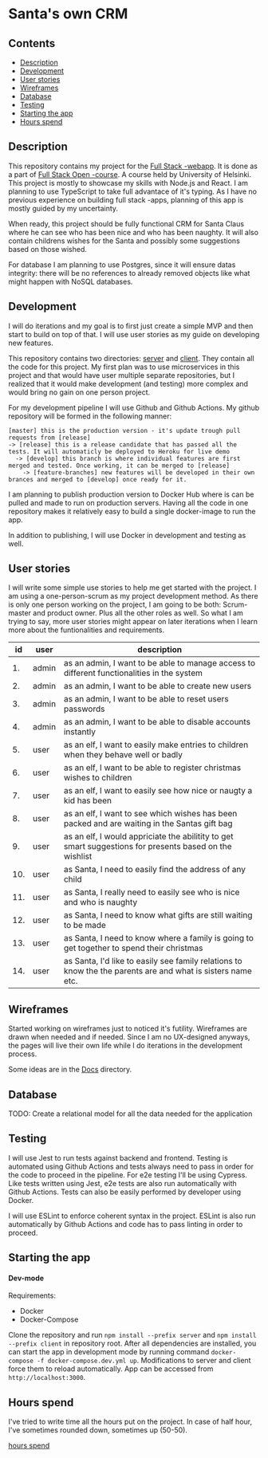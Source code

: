 # Santa's own CRM

## Contents

- [Description](#description)
- [Development](#development)
- [User stories](#user-stories)
- [Wireframes](#wireframes)
- [Database](#database)
- [Testing](#testing)
- [Starting the app](#starting-the-app)
- [Hours spend](#hours-spend)

## Description

This repository contains my project for the [Full Stack -webapp](https://github.com/FullStack-HY/misc/blob/main/harjoitustyo.md). It is done as a part of [Full Stack Open -course](https://fullstackopen.com/). A course held by University of Helsinki. This project is mostly to showcase my skills with Node.js and React. I am planning to use TypeScript to take full advantace of it's typing. As I have no previous experience on building full stack -apps, planning of this app is mostly guided by my uncertainty. 

When ready, this project should be fully functional CRM for Santa Claus where he can see who has been nice and who has been naughty. It will also contain childrens wishes for the Santa and possibly some suggestions based on those wished. 

For database I am planning to use Postgres, since it will ensure datas integrity: there will be no references to already removed objects like what might happen with NoSQL databases. 

## Development

I will do iterations and my goal is to first just create a simple MVP and then start to build on top of that. I will use user stories as my guide on developing new features. 

This repository contains two directories: [server](server) and [client](client). They contain all the code for this project. My first plan was to use microservices in this project and that would have user multiple separate repositories, but I realized that it would make development (and testing) more complex and would bring no gain on one person project. 

For my development pipeline I will use Github and Github Actions. My github repository will be formed in the following manner: 

```
[master] this is the production version - it's update trough pull requests from [release]
-> [release] this is a release candidate that has passed all the tests. It will automaticly be deployed to Heroku for live demo
  -> [develop] this branch is where individual features are first merged and tested. Once working, it can be merged to [release]
    -> [feature-branches] new features will be developed in their own brances and merged to [develop] once ready for it. 
```

I am planning to publish production version to Docker Hub where is can be pulled and made to run on production servers. Having all the code in one repository makes it relatively easy to build a single docker-image to run the app. 

In addition to publishing, I will use Docker in development and testing as well. 

## User stories 

I will write some simple use stories to help me get started with the project. I am using a one-person-scrum as my project development method. As there is only one person working on the project, I am going to be both: Scrum-master and product owner. Plus all the other roles as well. So what I am trying to say, more user stories might appear on later iterations when I learn more about the funtionalities and requirements. 

| id | user | description | 
|----|------|-------------|
| 1. | admin | as an admin, I want to be able to manage access to different functionalities in the system |
| 2. | admin | as an admin, I want to be able to create new users | 
| 3. | admin | as an admin, I want to be able to reset users passwords | 
| 4. | admin | as an admin, I want to be able to disable accounts instantly |
| 5. | user | as an elf, I want to easily make entries to children when they behave well or badly | 
| 6. | user | as an elf, I want to be able to register christmas wishes to children | 
| 7. | user | as an elf, I want to easily see how nice or naugty a kid has been |
| 8. | user | as an elf, I want to see which wishes has been packed and are waiting in the Santas gift bag |
| 9. | user | as an elf, I would appriciate the abilitity to get smart suggestions for presents based on the wishlist | 
| 10. | user | as Santa, I need to easily find the address of any child |
| 11. | user | as Santa, I really need to easily see who is nice and who is naughty | 
| 12. | user | as Santa, I need to know what gifts are still waiting to be made |
| 13. | user | as Santa, I need to know where a family is going to get together to spend their christmas |
| 14. | user | as Santa, I'd like to easily see family relations to know the the parents are and what is sisters name etc. |

## Wireframes 

Started working on wireframes just to noticed it's futility. Wireframes are drawn when needed and if needed. Since I am no UX-designed anyways, the pages will live their own life while I do iterations in the development process. 

Some ideas are in the [Docs](Docs) directory. 

## Database

TODO: Create a relational model for all the data needed for the application

## Testing

I will use Jest to run tests against backend and frontend. Testing is automated using Github Actions and tests always need to pass in order for the code to proceed in the pipeline. For e2e testing I'll be using Cypress. Like tests written using Jest, e2e tests are also run automatically with Github Actions. Tests can also be easily performed by developer using Docker. 

I will use ESLint to enforce coherent syntax in the project. ESLint is also run automatically by Github Actions and code has to pass linting in order to proceed. 

## Starting the app

#### Dev-mode

Requirements:
- Docker
- Docker-Compose

Clone the repository and run `npm install --prefix server` and `npm install --prefix client` in repository root. After all dependencies are installed, you can start the app in development mode by running command `docker-compose -f docker-compose.dev.yml up`. Modifications to server and client force them to reload automatically. App can be accessed from `http://localhost:3000`. 

## Hours spend

I've tried to write time all the hours put on the project. In case of half hour, I've sometimes rounded down, sometimes up (50-50). 

[hours spend](Docs/spend_hours.md)

